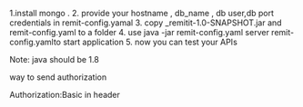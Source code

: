 1.install mongo .
2. provide your hostname , db_name , db user,db port credentials in remit-config.yamal
3. copy _remitit-1.0-SNAPSHOT.jar and remit-config.yaml to a folder 
4. use java -jar remit-config.yaml server remit-config.yamlto start application
5. now you can test your APIs

Note:
java should be 1.8

way to send authorization 

Authorization:Basic <token> in header






